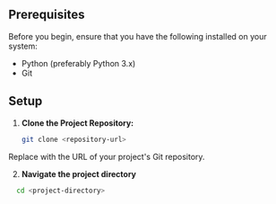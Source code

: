 ## Prerequisites

Before you begin, ensure that you have the following installed on your system:
- Python (preferably Python 3.x)
- Git

## Setup

1. **Clone the Project Repository:**
   ```bash
   git clone <repository-url>
Replace <repository-url> with the URL of your project's Git repository.

2. **Navigate the project directory**

```bash
  cd <project-directory>
